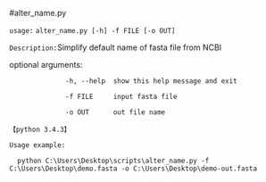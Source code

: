 #alter_name.py

`usage:` `alter_name.py [-h] -f FILE [-o OUT]`

`Description:`Simplify default name of fasta file from NCBI

optional arguments:

                  -h, --help  show this help message and exit
                  
                  -f FILE     input fasta file
                  
                  -o OUT      out file name

`【python 3.4.3】`

`Usage example:`

      python C:\Users\Desktop\scripts\alter_name.py -f C:\Users\Desktop\demo.fasta -o C:\Users\Desktop\demo-out.fasta
